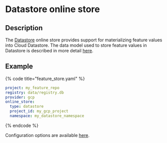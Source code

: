 # Datastore online store

## Description

The [Datastore](https://cloud.google.com/datastore) online store provides support for materializing feature values into Cloud Datastore. The data model used to store feature values in Datastore is described in more detail [here](../../specs/online_store_format.md#google-datastore-online-store-format).

## Example

{% code title="feature_store.yaml" %}
```yaml
project: my_feature_repo
registry: data/registry.db
provider: gcp
online_store:
  type: datastore
  project_id: my_gcp_project
  namespace: my_datastore_namespace
```
{% endcode %}

Configuration options are available [here](https://rtd.feast.dev/en/latest/#feast.repo_config.DatastoreOnlineStoreConfig).
